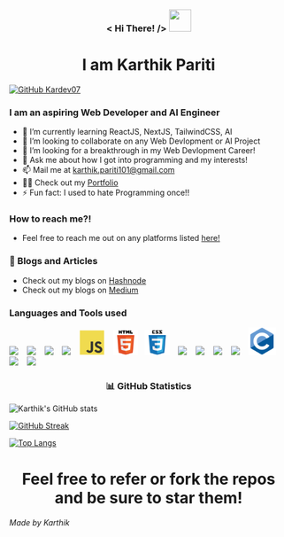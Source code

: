 <h3 align="center">
    < Hi There! /> <img src="https://c.tenor.com/z2xJqhCpneIAAAAM/wave-hand.gif" width="40" height="40" />
</h3>

<h1 align="center">
    I am Karthik Pariti
</h1>

[![GitHub Kardev07](https://img.shields.io/github/followers/Kardev07?label=follow&style=social)](https://github.com/Kardev07)


<h3>
    I am an aspiring Web Developer and AI Engineer
</h3>

- 🌱 I’m currently learning ReactJS, NextJS, TailwindCSS, AI
- 👯 I’m looking to collaborate on any Web Devlopment or AI Project
- 🤔 I’m looking for a breakthrough in my Web Devlopment Career!
- 💬 Ask me about how I got into programming and my interests!
- 📫 Mail me at karthik.pariti101@gmail.com
- 🙆‍♂️ Check out my [Portfolio](https://kardev07.github.io/my-portfolio/)
- ⚡ Fun fact: I used to hate Programming once!!

<h3>How to reach me?!</h3>

- Feel free to reach me out on any platforms listed [here!](https://links-app-kardev07.vercel.app)

<h3>
    📕 Blogs and Articles
</h3>

- Check out my blogs on [Hashnode](https://kardev07.hashnode.dev/)
- Check out my blogs on [Medium](https://karthikpariti.medium.com/)

<h3>
    Languages and Tools used
</h3>

[<img width="45px" padding="10px" src="https://code.visualstudio.com/assets/images/code-stable-white.png" />][vscode] &nbsp;&nbsp;
[<img width="45px" src="https://www.programmersought.com/images/282/eb2c5acfb0cf98f7219e8195e43c5732.png" />][anaconda] &nbsp;&nbsp;
[<img width="45px" src="https://cdn.discordapp.com/attachments/873792024682307585/873952168179281960/UHqP0Hyalcn6Tqx5oAAAAASUVORK5CYII.png" />][github] &nbsp;&nbsp;
[<img width="45px" src="https://upload.wikimedia.org/wikipedia/commons/thumb/3/3f/Git_icon.svg/1024px-Git_icon.svg.png" />][git] &nbsp;&nbsp;
[<img width="45px" src="https://raw.githubusercontent.com/devicons/devicon/master/icons/javascript/javascript-original.svg" />][js] &nbsp;&nbsp;
[<img width="45px" src="https://raw.githubusercontent.com/devicons/devicon/master/icons/html5/html5-original-wordmark.svg" />][html] &nbsp;
[<img width="45px" src="https://raw.githubusercontent.com/devicons/devicon/master/icons/css3/css3-original-wordmark.svg" />][css] &nbsp;&nbsp;
[<img width="50px" src="https://cdn.iconscout.com/icon/free/png-512/react-1-282599.png" />][react] &nbsp;&nbsp;
[<img width="50px" src="https://upload.wikimedia.org/wikipedia/commons/thumb/8/8e/Nextjs-logo.svg/1200px-Nextjs-logo.svg.png" />][next] &nbsp;&nbsp;
[<img width="50px" src="https://img.icons8.com/color/452/nodejs.png" />][node] &nbsp;&nbsp;
[<img width="50px" src="https://cdn3.iconfinder.com/data/icons/logos-and-brands-adobe/512/267_Python-512.png" />][python] &nbsp;&nbsp;
[<img width="50px" src="https://raw.githubusercontent.com/devicons/devicon/master/icons/c/c-original.svg" />][c] &nbsp;&nbsp;
[<img width="50px" src="https://camo.githubusercontent.com/dd4b2422ed3bfc9da88c43d18550375c66f9584327dff7ecc19315ce50b96f07/68747470733a2f2f7777772e766563746f726c6f676f2e7a6f6e652f6c6f676f732f66697265626173652f66697265626173652d69636f6e2e737667" />][firebase] &nbsp;&nbsp;
[<img width="50px" src="https://user-images.githubusercontent.com/42747200/46140125-da084900-c26d-11e8-8ea7-c45ae6306309.png" />][c++] &nbsp;&nbsp;

<h3 align="center">
   📊 GitHub Statistics
</h3>

![Karthik's GitHub stats](https://github-readme-stats.vercel.app/api?username=Kardev07&show_icons=true&theme=tokyonight)

[![GitHub Streak](https://github-readme-streak-stats.herokuapp.com/?user=Kardev07)](https://git.io/streak-stats)

[![Top Langs](https://github-readme-stats.vercel.app/api/top-langs/?username=Kardev07&show_icons=true&theme=dracula&layout=compact)](https://github.com/anuraghazra/github-readme-stats)

<h1 align="center">
    Feel free to refer or fork the repos and be sure to star them!
</h1>

<h6 align="left">
    Made by Karthik
</h6>

[github]: https://github.com/Kardev07
[vscode]: https://code.visualstudio.com/
[anaconda]: https://www.anaconda.com/
[git]: https://git-scm.com/
[js]: https://developer.mozilla.org/en-US/docs/Web/JavaScript
[html]: https://www.w3.org/html/
[css]: https://www.w3schools.com/css/
[react]: https://reactjs.org/
[next]: https://nextjs.org/
[node]: https://nodejs.org/
[python]: https://www.python.org/
[c]: https://www.cprogramming.com/
[firebase]: https://firebase.google.com/
[c++]: https://www.w3schools.com/CPP/default.asp





